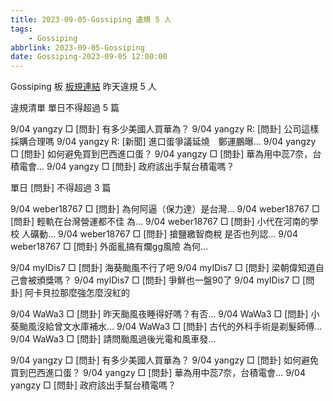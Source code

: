 ```yaml
---
title: 2023-09-05-Gossiping 違規 5 人
tags:
    - Gossiping
abbrlink: 2023-09-05-Gossiping
date: Gossiping-2023-09-05 12:00:00
---
```

Gossiping 板 [板規連結](https://www.ptt.cc/bbs/Gossiping/M.1637425085.A.07D.html)
昨天違規 5 人
<!-- more -->

違規清單
單日不得超過 5 篇

9/04 yangzy □ [問卦] 有多少美國人買華為？
9/04 yangzy R: [問卦] 公司這樣採購合理嗎
9/04 yangzy R: [新聞] 進口蛋爭議延燒　鄭運鵬曝…
9/04 yangzy □ [問卦] 如何避免買到巴西進口蛋？
9/04 yangzy □ [問卦] 華為用中蕊7奈，台積電會…
9/04 yangzy □ [問卦] 政府該出手幫台積電嗎？

單日 [問卦] 不得超過 3 篇

9/04 weber18767 □ [問卦] 為何阿逼（保力達）是台灣…
9/04 weber18767 □ [問卦] 輕軌在台灣營運都不佳 為…
9/04 weber18767 □ [問卦] 小代在河南的學校 人礦動…
9/04 weber18767 □ [問卦] 搶鹽繳智商稅 是否也列認…
9/04 weber18767 □ [問卦] 外面亂搞有爛gg風險 為何…

9/04 myIDis7 □ [問卦] 海葵颱風不行了吧
9/04 myIDis7 □ [問卦] 梁朝偉知道自己會被頒獎嗎？
9/04 myIDis7 □ [問卦] 爭鮮也一盤90了
9/04 myIDis7 □ [問卦] 阿卡貝拉那麼強怎麼沒紅的

9/04 WaWa3 □ [問卦] 昨天颱風夜睡得好嗎？有否…
9/04 WaWa3 □ [問卦] 小葵颱風沒給曾文水庫補水…
9/04 WaWa3 □ [問卦] 古代的外科手術是剃髮師傅…
9/04 WaWa3 □ [問卦] 請問颱風過後光電和風車發…

9/04 yangzy □ [問卦] 有多少美國人買華為？
9/04 yangzy □ [問卦] 如何避免買到巴西進口蛋？
9/04 yangzy □ [問卦] 華為用中蕊7奈，台積電會…
9/04 yangzy □ [問卦] 政府該出手幫台積電嗎？